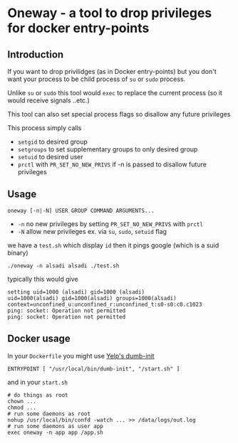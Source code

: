 # Oneway - a tool to drop privileges for docker entry-points

## Introduction

If you want to drop privilidges (as in Docker entry-points) but you don't want
your process to be child process of `su` or `sudo` process.

Unlike `su` or `sudo` this tool would `exec` to replace the 
current process (so it would receive signals ..etc.)

This tool can also set special process flags so disallow any future privileges

This process simply calls

* `setgid` to desired group
* `setgroups` to set supplementary groups to only desired group
* `setuid` to desired user
* `prctl` with `PR_SET_NO_NEW_PRIVS` if -n is passed to disallow future privileges

## Usage

```
oneway [-n|-N] USER GROUP COMMAND ARGUMENTS...
```

* `-n` no new privileges by setting `PR_SET_NO_NEW_PRIVS` with `prctl`
* `-N` allow new privileges ex. via `su`, `sudo`, `setuid` flag

we have a `test.sh` which display `id` then it pings google (which is a suid binary)

```
./oneway -n alsadi alsadi ./test.sh
```

typically this would give

```
setting uid=1000 (alsadi) gid=1000 (alsadi)
uid=1000(alsadi) gid=1000(alsadi) groups=1000(alsadi) context=unconfined_u:unconfined_r:unconfined_t:s0-s0:c0.c1023
ping: socket: Operation not permitted
ping: socket: Operation not permitted
```


## Docker usage

In your `Dockerfile` you might use [Yelp's dumb-init](https://github.com/Yelp/dumb-init)


```
ENTRYPOINT [ "/usr/local/bin/dumb-init", "/start.sh" ]
```

and in your `start.sh`

```
# do things as root
chown ...
chmod ...
# run some daemons as root
nohup /usr/local/bin/confd -watch ... >> /data/logs/out.log
# run some daemons as user app
exec oneway -n app app /app.sh
```
